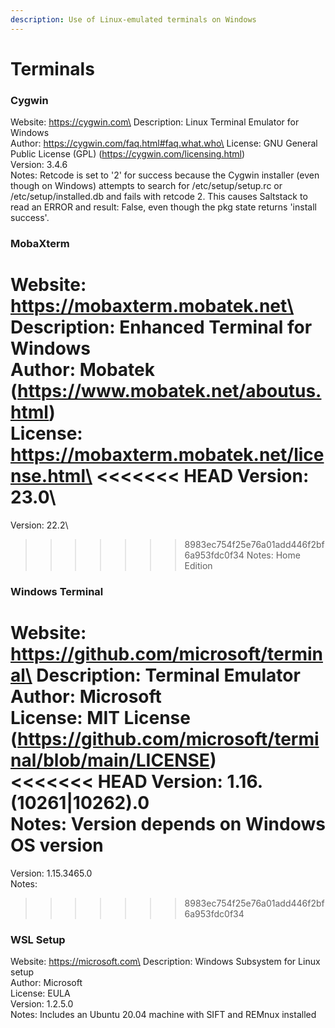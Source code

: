 ```yaml
---
description: Use of Linux-emulated terminals on Windows
---
```


# Terminals

### Cygwin

Website: https://cygwin.com\
Description: Linux Terminal Emulator for Windows\
Author: https://cygwin.com/faq.html#faq.what.who\
License: GNU General Public License (GPL) (https://cygwin.com/licensing.html)\
Version: 3.4.6\
Notes: Retcode is set to '2' for success because the Cygwin installer (even though on Windows) attempts to search for /etc/setup/setup.rc or /etc/setup/installed.db and fails with retcode 2. This causes Saltstack to read an ERROR and result: False, even though the pkg state returns 'install success'.

### MobaXterm

Website: https://mobaxterm.mobatek.net\
Description: Enhanced Terminal for Windows\
Author: Mobatek (https://www.mobatek.net/aboutus.html)\
License: https://mobaxterm.mobatek.net/license.html\
<<<<<<< HEAD
Version: 23.0\
=======
Version: 22.2\
>>>>>>> 8983ec754f25e76a01add446f2bf6a953fdc0f34
Notes: Home Edition

### Windows Terminal

Website: https://github.com/microsoft/terminal\
Description: Terminal Emulator\
Author: Microsoft\
License: MIT License (https://github.com/microsoft/terminal/blob/main/LICENSE)\
<<<<<<< HEAD
Version: 1.16.(10261|10262).0\
Notes: Version depends on Windows OS version
=======
Version: 1.15.3465.0\
Notes:&#x20;
>>>>>>> 8983ec754f25e76a01add446f2bf6a953fdc0f34

### WSL Setup

Website: https://microsoft.com\
Description: Windows Subsystem for Linux setup\
Author: Microsoft\
License: EULA\
Version: 1.2.5.0\
Notes: Includes an Ubuntu 20.04 machine with SIFT and REMnux installed
